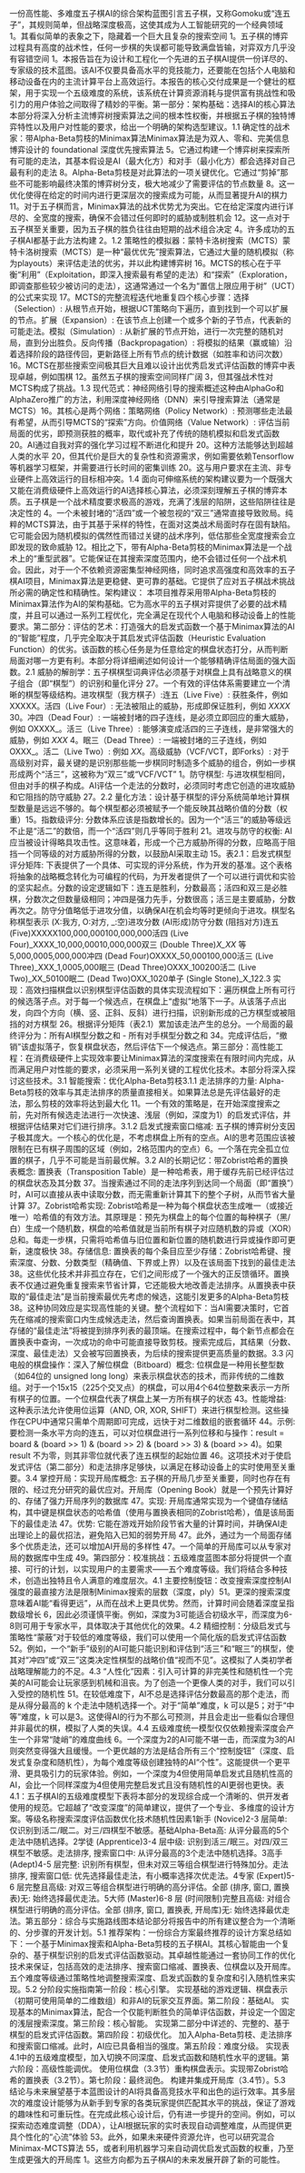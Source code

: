 一份高性能、多难度五子棋AI的综合架构蓝图引言五子棋，又称Gomoku或“连五子”，其规则简单，但战略深度极高，这使其成为人工智能研究的一个经典领域 1。其看似简单的表象之下，隐藏着一个巨大且复杂的搜索空间 1。五子棋的博弈过程具有高度的战术性，任何一步棋的失误都可能导致满盘皆输，对弈双方几乎没有容错空间 1。本报告旨在为设计和工程化一个先进的五子棋AI提供一份详尽的、专家级的技术蓝图。该AI不仅要具备高水平的竞技能力，还要能在包括个人电脑和移动设备在内的主流计算平台上高效运行。本报告的核心交付成果是一个健壮的框架，用于实现一个五级难度的系统，该系统在计算资源消耗与提供富有挑战性和吸引力的用户体验之间取得了精妙的平衡。第一部分：架构基础：选择AI的核心算法本部分将深入分析主流博弈树搜索算法之间的根本性权衡，并根据五子棋的独特博弈特性以及用户对性能的要求，给出一个明确的架构选型建议。1.1 确定性的战术家：带Alpha-Beta剪枝的Minimax算法Minimax算法是为双人、零和、完美信息博弈设计的 foundational 深度优先搜索算法 5。它通过构建一个博弈树来探索所有可能的走法，其基本假设是AI（最大化方）和对手（最小化方）都会选择对自己最有利的走法 8。Alpha-Beta剪枝是对此算法的一项关键优化。它通过“剪掉”那些不可能影响最终决策的博弈树分支，极大地减少了需要评估的节点数量 8。这一优化使得在给定的时间内进行更深层次的搜索成为可能，从而显著提升AI的棋力 11。对于五子棋而言，Minimax算法的战术优势尤为突出。它在给定深度内进行详尽的、全宽度的搜索，确保不会错过任何即时的威胁或制胜机会 12。这一点对于五子棋至关重要，因为五子棋的胜负往往由短期的战术组合决定 4。许多成功的五子棋AI都基于此方法构建 2。1.2 策略性的模拟器：蒙特卡洛树搜索（MCTS）蒙特卡洛树搜索（MCTS）是一种“最优优先”搜索算法，它通过大量的随机模拟（称为playouts）来评估走法的优劣，并以此构建博弈树 16。MCTS的核心在于平衡“利用”（Exploitation，即深入搜索最有希望的走法）和“探索”（Exploration，即调查那些较少被访问的走法），这通常通过一个名为“置信上限应用于树”（UCT）的公式来实现 17。MCTS的完整流程迭代地重复四个核心步骤：选择（Selection）: 从根节点开始，根据UCT策略向下遍历，直到找到一个可以扩展的节点。扩展（Expansion）: 在该节点上创建一个或多个新的子节点，代表新的可能走法。模拟（Simulation）: 从新扩展的节点开始，进行一次完整的随机对局，直到分出胜负。反向传播（Backpropagation）: 将模拟的结果（赢或输）沿着选择阶段的路径传回，更新路径上所有节点的统计数据（如胜率和访问次数）16。MCTS在那些搜索空间极其巨大且难以设计出优秀启发式评估函数的博弈中表现卓越，例如围棋 12。虽然五子棋的搜索空间同样广阔 3，但其强战术性对MCTS构成了挑战。1.3 现代范式：神经网络引导的搜索概述这种由AlphaGo和AlphaZero推广的方法，利用深度神经网络（DNN）来引导搜索算法（通常是MCTS）16。其核心是两个网络：策略网络（Policy Network）: 预测哪些走法最有希望，从而引导MCTS的“探索”方向。价值网络（Value Network）: 评估当前局面的优劣，即预测获胜的概率，取代或补充了传统的随机模拟和启发式函数 20。AI通过自我对弈的强化学习过程不断进化和提升 20。这种方法能够达到超越人类的水平 20，但其代价是巨大的复杂性和资源需求，例如需要依赖Tensorflow等机器学习框架，并需要进行长时间的密集训练 20。这与用户要求在主流、非专业硬件上高效运行的目标相冲突。1.4 面向可伸缩系统的架构建议要为一个既强大又能在消费级硬件上高效运行的AI选择核心算法，必须深刻理解五子棋的博弈本质。五子棋是一个战术精度要求极高的游戏，充满了浅层的陷阱，这些陷阱往往是决定性的 4。一个未被封堵的“活四”或一个被忽视的“双三”通常直接导致败局。纯粹的MCTS算法，由于其基于采样的特性，在面对这类战术局面时存在固有缺陷。它可能会因为随机模拟的偶然性而错过关键的战术序列，低估那些全宽度搜索会立即发现的致命威胁 12。相比之下，带有Alpha-Beta剪枝的Minimax算法是一个战术上的“重型武器”。它能保证在其搜索深度范围内，绝不会错过任何一个战术机会。因此，对于一个不依赖资源密集型神经网络，同时追求高强度和高效率的五子棋AI项目，Minimax算法是更稳健、更可靠的基础。它提供了应对五子棋战术挑战所必需的确定性和精确性。架构建议： 本项目推荐采用带Alpha-Beta剪枝的Minimax算法作为AI的架构基础。它为高水平的五子棋对弈提供了必要的战术精度，并且可以通过一系列工程优化，完全满足在现代个人电脑和移动设备上的性能要求。第二部分：评估的艺术：打造强大的启发式函数一个基于Minimax算法的AI的“智能”程度，几乎完全取决于其启发式评估函数（Heuristic Evaluation Function）的优劣。该函数的核心任务是为任意给定的棋盘状态打分，从而判断局面对哪一方更有利。本部分将详细阐述如何设计一个能够精确评估局面的强大函数。2.1 威胁的解剖学：五子棋棋型词典评估必须基于对棋盘上具有战略意义的棋子组合（即“棋型”）的识别和量化评分 27。一个有效的评估体系需要建立一个清晰的棋型等级结构。进攻棋型（我方棋子）:连五（Live Five）: 获胜条件，例如 XXXXX。活四（Live Four）: 无法被阻止的威胁，形成即保证胜利，例如 _XXXX_ 30。冲四（Dead Four）: 一端被封堵的四子连线，是必须立即回应的重大威胁，例如 OXXXX_。活三（Live Three）: 能够演变成活四的三子连线，是非常强大的威胁，例如 _XXX_ 4。眠三（Dead Three）: 一端被封堵的三子连线，例如 OXXX_。活二（Live Two）: 例如 _XX_。高级威胁（VCF/VCT，即Forks）: 对于高级别对弈，最关键的是识别那些能一步棋同时制造多个威胁的组合，例如一步棋形成两个“活三”，这被称为“双三”或“VCF/VCT” 1。防守棋型: 与进攻棋型相同，但由对手的棋子构成。AI评估一个走法的分数时，必须同时考虑它创造的进攻威胁和它阻挡的防守威胁 27。2.2 量化方法：设计基于棋型的评分系统简单地计算棋型数量是远远不够的。每个棋型都必须被赋予一个能反映其战略价值的分数（权重）15。指数级评分: 分数体系应该是指数增长的。因为一个“活三”的威胁等级远不止是“活二”的数倍，而一个“活四”则几乎等同于胜利 21。进攻与防守的权衡: AI应当被设计得略具攻击性。这意味着，形成一个己方威胁所得的分数，应略高于阻挡一个同等级的对方威胁所得的分数，以鼓励AI采取主动 15。表2.1：启发式棋型评分矩阵: 下表提供了一个具体、可实现的评分系统，作为开发的基准。这个表格将抽象的战略概念转化为可编程的代码，为开发者提供了一个可以进行调优和实验的坚实起点。分数的设定逻辑如下：连五是胜利，分数最高；活四和双三是必胜棋，分数次之但数量级相同；冲四是强力先手，分数很高；活三是主要威胁，分数再次之。防守分值略低于进攻分值，以确保AI在机会均等时更倾向于进攻。棋型名称棋型表示 (X:我方, O:对方, _:空)进攻分数 (AI形成)防守分数 (阻挡对方)连五 (Five)XXXXX100,000,000100,000,000活四 (Live Four)_XXXX_10,000,00010,000,000双三 (Double Three)_X_XX_ 等5,000,0005,000,000冲四 (Dead Four)OXXXX_50,000100,000活三 (Live Three)_XXX_1,0005,000眠三 (Dead Three)OXXX_100200活二 (Live Two)_XX_50100眠二 (Dead Two)OXX_1020单子 (Single Stone)_X_122.3 实现：高效扫描棋盘以识别棋型评估函数的具体实现流程如下：遍历棋盘上所有可行的候选落子点。对于每一个候选点，在棋盘上“虚拟”地落下一子。从该落子点出发，向四个方向（横、竖、正斜、反斜）进行扫描，识别新形成的己方棋型或被阻挡的对方棋型 26。根据评分矩阵（表2.1）累加该走法产生的总分。一个局面的最终评分为：所有AI棋型分数之和 - 所有对手棋型分数之和 34。完成评估后，“撤销”该虚拟落子，恢复棋盘状态，然后评估下一个候选点。第三部分：高性能工程：在消费级硬件上实现效率要让Minimax算法的深度搜索在有限时间内完成，从而满足用户对性能的要求，必须采用一系列关键的工程优化技术。本部分将深入探讨这些技术。3.1 智能搜索：优化Alpha-Beta剪枝3.1.1 走法排序的力量: Alpha-Beta剪枝的效率与其走法排序的质量直接相关。如果算法总是先评估最好的走法，那么剪枝的效率将达到最大化 11。一个有效的策略是，在开始深度搜索之前，先对所有候选走法进行一次快速、浅层（例如，深度为1）的启发式评估，并根据评估结果对它们进行排序。3.1.2 启发式搜索窗口缩减: 五子棋的博弈树分支因子极其庞大。一个核心的优化是，不考虑棋盘上所有的空点。AI的思考范围应该被限制在已有棋子周围的区域（例如，2格范围内的空点）6。一个落在完全孤立位置的棋子，几乎不可能是当前最优解。3.2 AI的长期记忆：带Zobrist哈希的置换表概念: 置换表（Transposition Table）是一种哈希表，用于缓存先前已经评估过的棋盘状态及其分数 37。当搜索通过不同的走法序列到达同一个局面（即“置换”）时，AI可以直接从表中读取分数，而无需重新计算其下的整个子树，从而节省大量计算 37。Zobrist哈希实现: Zobrist哈希是一种为每个棋盘状态生成唯一（或接近唯一）哈希值的有效方法。其原理是：预先为棋盘上的每个位置的每种棋子（黑/白）生成一个随机数，棋盘的哈希值就是当前所有棋子对应随机数的异或（XOR）总和。每走一步棋，只需将哈希值与旧位置和新位置的随机数进行异或操作即可更新，速度极快 38。存储信息: 置换表的每个条目应至少存储：Zobrist哈希键、搜索深度、分数、分数类型（精确值、下界或上界）以及在该局面下找到的最佳走法 38。这些优化技术并非孤立存在，它们之间形成了一个强大的正反馈循环。置换表不仅通过避免重复搜索来节省计算，它还能极大地改善走法排序。从置换表中获取的“最佳走法”是当前搜索最优先考虑的候选，这能引发更多的Alpha-Beta剪枝 38。这种协同效应是实现高性能的关键。整个流程如下：当AI需要决策时，它首先在缩减的搜索窗口内生成候选走法，然后查询置换表。如果当前局面在表中，其存储的“最佳走法”将被提到排序列表的最顶端。在搜索过程中，每个新节点都会在置换表中查询，一次成功的命中可能直接导致剪枝。搜索完成后，其结果（分数、深度、最佳走法）又会被写回置换表，为后续的搜索提供更高质量的数据。3.3 闪电般的棋盘操作：深入了解位棋盘（Bitboard）概念: 位棋盘是一种用长整型数（如64位的 unsigned long long）来表示棋盘状态的技术，而非传统的二维数组。对于一个15x15（225个交叉点）的棋盘，可以用4个64位整数来表示一方所有棋子的位置。一个位棋盘代表了棋盘上某一方所有棋子的状态 43。性能增益: 这种表示法允许使用位运算（AND, OR, XOR, SHIFT）来进行棋型检测。这些操作在CPU中通常只需单个周期即可完成，远快于对二维数组的嵌套循环 44。示例: 要检测一条水平方向的连五，可以对位棋盘进行一系列位移和与操作：result = board & (board >> 1) & (board >> 2) & (board >> 3) & (board >> 4)。如果 result 不为零，则其非零位就代表了连五棋型的起始位置 46。这项技术对于使启发式评估（第二部分）和走法排序足够快，以满足在移动设备上的实时使用至关重要。3.4 掌控开局：实现开局库概念: 五子棋的开局几步至关重要，同时也存在有限的、经过充分研究的最优应对。开局库（Opening Book）就是一个预先计算好的、存储了强力开局序列的数据库 47。实现: 开局库通常实现为一个键值存储结构，其中键是棋盘状态的哈希值（使用与置换表相同的Zobrist哈希），值是该局面下的最佳走法 47。优势: 它能在游戏开始阶段节省大量的计算时间，并确保AI走出理论上的最优招法，避免陷入已知的弱势开局 47。此外，通过为一个局面存储多个优质走法，还可以增加AI开局的多样性 47。一个简单的开局库可以从专家对局的数据库中生成 49。第四部分：校准挑战：五级难度蓝图本部分将提供一个直接、可行的计划，以实现用户的主要需求——五个难度等级。我们将结合多种技术，创造出独特且令人满意的难度层次。4.1 主要控制旋钮：改变搜索深度控制AI强度的最直接方法是限制Minimax搜索的层数（深度，ply）51。更深的搜索深度意味着AI能“看得更远”，从而在战术上更具优势。然而，计算时间会随着深度呈指数级增长 6，因此必须谨慎平衡。例如，深度为3可能适合初级水平，而深度为6-8则可用于专家水平，具体取决于其他优化的效果。4.2 精细控制：分级启发式与策略性“蒙蔽”对于较低的难度等级，我们可以使用一个简化版的启发式评估函数 52。例如，一个“新手”级别的AI可能只能识别和评估到“活三”和“眠三”的棋型，使其对“冲四”或“双三”这类决定性棋型的战略价值“视而不见”。这模拟了人类初学者战略理解能力的不足。4.3 “人性化”因素：引入可计算的非完美性和随机性一个完美的AI可能会让玩家感到机械和沮丧。为了创造一个更像人类的对手，我们可以引入受控的随机性 51。在较低难度下，AI不总是选择评估分数最高的那个走法，而是从得分最高的 k 个走法中随机选择一个。对于“简单”难度，k 可以是5；对于“中等”难度，k 可以是3。这使得AI的行为不那么可预测，并且会走出一些看似合理但并非最优的棋，模拟了人类的失误。4.4 五级难度统一模型仅仅依赖搜索深度会产生一个非常“陡峭”的难度曲线 6。一个深度为2的AI可能不堪一击，而深度为3的AI则突然变得强大且缓慢。一个更优越的方法是结合所有三个“控制旋钮”（深度、启发式复杂度和随机性），为每个难度等级创建独特的AI“个性”。这能提供一个更平滑、更具吸引力的玩家体验。例如，一个深度为4但使用简单启发式且随机性高的AI，会比一个同样深度为4但使用完整启发式且没有随机性的AI更弱也更快。表4.1：五子棋AI的五级难度模型下表将本部分的发现综合成一个清晰的、供开发者使用的规范。它超越了“改变深度”的简单建议，提供了一个专业、多维度的设计方案。等级名称搜索深度评估函数优化技术随机性因素1新手 (Novice)2-3 层简单: 仅识别到活二/眠二。对三/四棋型不敏感。基础Alpha-Beta高: 从评分最高的5个走法中随机选择。2学徒 (Apprentice)3-4 层中级: 识别到活三/眠三。对四/双三棋型不敏感。走法排序, 搜索窗口中: 从评分最高的3个走法中随机选择。3高手 (Adept)4-5 层完整: 识别所有棋型，但未对双三等组合棋型进行特殊加分。走法排序, 搜索窗口低: 优先选择最佳走法，有小概率选择次优走法。4专家 (Expert)5-6 层完整且高级: 对双三等组合棋型进行明确的高分评估。全部 (排序, 窗口, 置换表)无: 始终选择最优走法。5大师 (Master)6-8 层 (时间限制)完整且高级: 对组合棋型进行明确的高分评估。全部 (排序, 窗口, 置换表, 开局库)无: 始终选择最优走法。第五部分：综合与实施路线图本结论部分将报告中的所有建议整合为一个清晰的、分步骤的开发计划。5.1 推荐架构：一份综合方案最终推荐的设计方案总结如下：一个基于Minimax搜索和Alpha-Beta剪枝的五子棋AI。其核心智能由一个复杂的、基于棋型识别的启发式评估函数驱动。其卓越性能通过一套协同工作的优化技术来保证，包括高效的走法排序、搜索窗口缩减、置换表、位棋盘以及开局库。五个难度等级通过策略性地调整搜索深度、启发式函数的复杂度和引入随机性来实现。5.2 分阶段实施指南第一阶段：核心引擎。 实现基础的游戏逻辑、棋盘表示（初期可使用简单的二维数组）和非AI的玩家交互界面。第二阶段：基础AI。 实现基本的Minimax算法，配合一个仅能判断胜负的简单评估函数，并设定一个固定的浅层搜索深度。第三阶段：核心智能。 实现第二部分中详述的、完整的、基于棋型的启发式评估函数。第四阶段：初级优化。 加入Alpha-Beta剪枝、走法排序和搜索窗口缩减。此时，AI应已具备相当的强度。第五阶段：难度分级。 实现表4.1中的五级难度模型，加入切换不同深度、启发式函数和随机性水平的逻辑。第六阶段：高级性能调优。 使用位棋盘（3.3节）重构棋盘表示。实现带Zobrist哈希的置换表（3.2节）。第七阶段：最终润色。 构建并集成开局库（3.4节）。5.3 结论与未来展望基于本蓝图设计的AI将具备高竞技水平和出色的运行效率。其多层次的难度设计能够为从新手到专家的各类玩家提供匹配其水平的挑战，保证了游戏的趣味性和可重玩性。在完成此核心设计后，仍有进一步提升的空间。例如，可以探索动态难度调整（DDA），让AI根据玩家的实时表现自动调整难度，从而提供更具个性化的“心流”体验 53。此外，如果未来硬件资源允许，也可以研究混合Minimax-MCTS算法 55，或者利用机器学习来自动调优启发式函数的权重，乃至生成更强大的开局库 1。这些方向都为五子棋AI的未来发展开辟了新的可能性。
